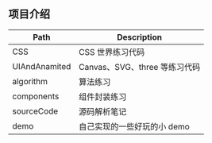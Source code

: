 ## 项目介绍

 | Path | Description 
  -|-
  CSS | CSS 世界练习代码
  UIAndAnamited | Canvas、SVG、three 等练习代码
  algorithm | 算法练习
  components | 组件封装练习
  sourceCode | 源码解析笔记
  demo | 自己实现的一些好玩的小 demo